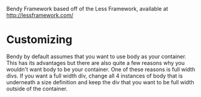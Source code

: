 Bendy Framework based off of the Less Framework, available at http://lessframework.com/

# Customizing
Bendy by default assumes that you want to use body as your container. This has its advantages but there are also quite a few reasons why you wouldn't want body to be your container. One of these reasons is full width divs. If you want a full width div, change all 4 instances of body that is underneath a size definition and keep the div that you want to be full width outside of the container.

